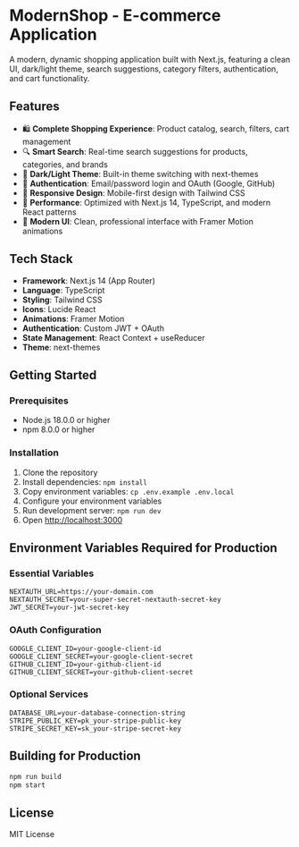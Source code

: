 # ModernShop - E-commerce Application

A modern, dynamic shopping application built with Next.js, featuring a clean UI, dark/light theme, search suggestions, category filters, authentication, and cart functionality.

## Features

- 🛍️ **Complete Shopping Experience**: Product catalog, search, filters, cart management
- 🔍 **Smart Search**: Real-time search suggestions for products, categories, and brands
- 🌙 **Dark/Light Theme**: Built-in theme switching with next-themes
- 🔐 **Authentication**: Email/password login and OAuth (Google, GitHub)
- 📱 **Responsive Design**: Mobile-first design with Tailwind CSS
- 🚀 **Performance**: Optimized with Next.js 14, TypeScript, and modern React patterns
- 🎨 **Modern UI**: Clean, professional interface with Framer Motion animations

## Tech Stack

- **Framework**: Next.js 14 (App Router)
- **Language**: TypeScript
- **Styling**: Tailwind CSS
- **Icons**: Lucide React
- **Animations**: Framer Motion
- **Authentication**: Custom JWT + OAuth
- **State Management**: React Context + useReducer
- **Theme**: next-themes

## Getting Started

### Prerequisites

- Node.js 18.0.0 or higher
- npm 8.0.0 or higher

### Installation

1. Clone the repository
2. Install dependencies: `npm install`
3. Copy environment variables: `cp .env.example .env.local`
4. Configure your environment variables
5. Run development server: `npm run dev`
6. Open [http://localhost:3000](http://localhost:3000)

## Environment Variables Required for Production

### Essential Variables
```env
NEXTAUTH_URL=https://your-domain.com
NEXTAUTH_SECRET=your-super-secret-nextauth-secret-key
JWT_SECRET=your-jwt-secret-key
```

### OAuth Configuration
```env
GOOGLE_CLIENT_ID=your-google-client-id
GOOGLE_CLIENT_SECRET=your-google-client-secret
GITHUB_CLIENT_ID=your-github-client-id
GITHUB_CLIENT_SECRET=your-github-client-secret
```

### Optional Services
```env
DATABASE_URL=your-database-connection-string
STRIPE_PUBLIC_KEY=pk_your-stripe-public-key
STRIPE_SECRET_KEY=sk_your-stripe-secret-key
```

## Building for Production

```bash
npm run build
npm start
```

## License

MIT License
